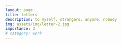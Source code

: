 ```yaml
---
layout: page
title: letters
description: to myself, strangers, anyone, nobody
img: assets/img/letter-2.jpg
importance: 3
# category: work
---
```



